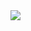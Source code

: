 <img src="https://capsule-render.vercel.app/api?text=Yeo%Kyungmo&type=wave&color=auto&height=300&section=header&text=capsule%20render&fontSize=90" />
